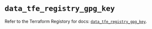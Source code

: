 # `data_tfe_registry_gpg_key`

Refer to the Terraform Registory for docs: [`data_tfe_registry_gpg_key`](https://registry.terraform.io/providers/hashicorp/tfe/0.51.1/docs/data-sources/registry_gpg_key).
